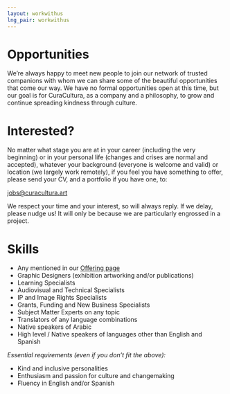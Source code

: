 ```yaml
---
layout: workwithus
lng_pair: workwithus
---
```

# Opportunities
We’re always happy to meet new people to join our network of trusted companions with whom we can share some of the beautiful opportunities that come our way. We have no formal opportunities open at this time, but our goal is for CuraCultura, as a company and a philosophy, to grow and continue spreading kindness through culture.


# Interested?
No matter what stage you are at in your career (including the very beginning) or in your personal life (changes and crises are normal and accepted), whatever your background (everyone is welcome and valid) or location (we largely work remotely), if you feel you have something to offer, please send your CV, and a portfolio if you have one, to: 


<div id="center">
<a id="link" href="mailto:jobs@curacultura.art">jobs@curacultura.art</a>
</div>

We respect your time and your interest, so will always reply. If we delay, please nudge us! It will only be because we are particularly engrossed in a project.

# Skills
<ul>
<li>Any mentioned in our  <a id="link" href="/tabs/offering.html"> Offering page </a> </li>
<li> Graphic Designers (exhibition artworking and/or publications)</li>
<li> Learning Specialists </li>
<li>Audiovisual and Technical Specialists </li>
<li>IP and Image Rights Specialists</li>
<li>Grants, Funding and New Business Specialists</li>
<li>Subject Matter Experts on any topic </li>
<li>Translators of any language combinations</li>
<li>Native speakers of Arabic</li>
<li>High level / Native speakers of languages other than English and Spanish</li>
</ul>

*Essential requirements (even if you don’t fit the above):*

- Kind and inclusive personalities
- Enthusiasm and passion for culture and changemaking
- Fluency in English and/or Spanish